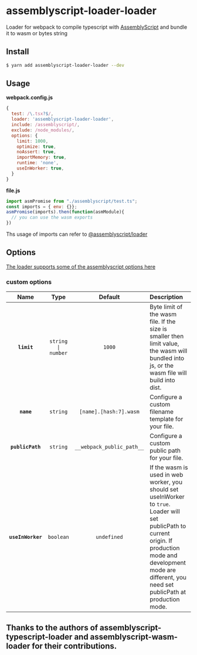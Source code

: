 assemblyscript-loader-loader
=================

Loader for webpack to compile typescript with [AssemblyScript](https://github.com/AssemblyScript/assemblyscript) and bundle it to wasm or bytes string

## Install

```bash
$ yarn add assemblyscript-loader-loader --dev
```

## Usage

**webpack.config.js**

```js
{
  test: /\.tsx?$/,
  loader: 'assemblyscript-loader-loader',
  include: /assemblyscript/,
  exclude: /node_modules/,
  options: {
    limit: 1000,
    optimize: true,
    noAssert: true,
    importMemory: true,
    runtime: 'none',
    useInWorker: true,
  }
}
```

**file.js**

```js
import asmPromise from "./assemblyscript/test.ts";
const imports = { env: {}};
asmPromise(imports).then(function(asmModule){
  // you can use the wasm exports
})
```

Ths usage of imports can refer to [@assemblyscript/loader](https://www.assemblyscript.org/loader.html)

## Options
[The loader supports some of the assemblyscript options here](https://www.assemblyscript.org/compiler.html)

### custom options

|Name|Type|Default|Description|
|:---:|:-----:|:-----:|:----------|
|**`limit`**|`string \| number`|`1000`|Byte limit of the wasm file. If the size is smaller then limit value, the wasm will bundled into js, or the wasm file will build into dist.|
|**`name`**|`string`|`[name].[hash:7].wasm`|Configure a custom filename template for your file.|
|**`publicPath`**|`string`|`__webpack_public_path__`|Configure a custom public path for your file.|
|**`useInWorker`**|`boolean`| `undefined` |If the wasm is used in web worker, you should set useInWorker to `true`. Loader will set publicPath to current origin. If production mode and development mode are different, you need set publicPath at production mode.|

## Thanks to the authors of assemblyscript-typescript-loader and assemblyscript-wasm-loader for their contributions.
